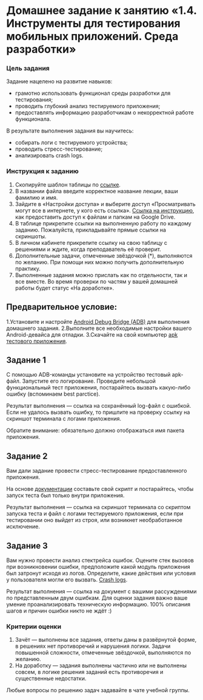 # Домашнее задание к занятию «1.4. Инструменты для тестирования мобильных приложений. Среда разработки»

### Цель задания

Задание нацелено на развитие навыков: 

- грамотно использовать функционал среды разработки для тестирования;
- проводить глубокий анализ тестируемого приложения;
- предоставлять информацию разработчикам о некорректной работе функционала.

В результате выполнения задания вы научитесь:

- собирать логи с тестируемого устройства;
- проводить стресс-тестирование;
- анализировать crash logs.


### Инструкция к заданию

1. Скопируйте шаблон таблицы по [ссылке](https://docs.google.com/spreadsheets/d/1B8kvrxyKEs1uFAuFeIyYzVQSElvBGAzaFrnboQH6RL4/edit?usp=sharing).
2. В названии файла введите корректное название лекции, ваши фамилию и имя.
3. Зайдите в «Настройки доступа» и выберите доступ «Просматривать могут все в интернете, у кого есть ссылка». [Ссылка на инструкцию](https://support.google.com/docs/answer/2494822?hl=ru&co=GENIE.Platform%3DDesktop), как предоставить доступ к файлам и папкам на Google Drive.
4. В таблице прикрепите ссылки на выполненную работу по каждому заданию. Пожалуйста, прикладывайте прямые ссылки на скриншоты.
5. В личном кабинете прикрепите ссылку на свою таблицу с решениями и ждите, когда преподаватель её проверит.
6. Дополнительные задачи, отмеченные звёздочкой (*), выполняются по желанию. При помощи них можно получить дополнительную практику.
7. Выполненные задания можно прислать как по отдельности, так и все вместе. Во время проверки по частям у вашей домашней работы будет статус «На доработке».


## Предварительное условие:

1.Установите и настройте [Android Debug Bridge (ADB)](https://developer.android.com/studio/releases/platform-tools) для выполнения домашнего задания.
2.Выполните все необходимые настройки вашего Android-девайса для отладки.
3.Скачайте на свой компьютер [apk тестового приложения](https://drive.google.com/drive/folders/1qQv8KOGhWmwctOZy2evekI3ywb_dF-wi?usp=sharing).


## Задание 1 

С помощью ADB-команды установите на устройство тестовый apk-файл. Запустите его логирование. Проведите небольшой функциональный тест приложения, постарайтесь вызвать какую-либо ошибку (вспоминаем best parctice).

Результат выполнения — ссылка на сохранённый log-файл с ошибкой. Если не удалось вызвать ошибку, то пришлите на проверку ссылку на скриншот терминала с логами приложения.

Обратите внимание: обязательно должно отображаться имя пакета приложения.


## Задание 2

Вам дали задание провести стресс-тестирование предоставленного приложения. 

На основе [документации](https://developer.android.com/studio/test/other-testing-tools/monkey?hl=ru) составьте свой скрипт и постарайтесь, чтобы запуск теста был только внутри приложения.


Результат выполнения — ссылка на скриншот терминала со скриптом запуска теста и файл с логами тестируемого приложения, если при тестировании оно выйдет из строя, или возникнет необработанное исключение.

## Задание 3

Вам нужно провести анализ стектрейса ошибок. Оцените стек вызовов при возникновении ошибки, предположите какой модуль приложения был затронут исходя из логов. Определите, какие действия или условия у пользователя могли его вызвать.
[Crash logs](https://drive.google.com/drive/folders/1h9HGWbhkRQzFsMlCdPJbJL93mR1tfdNf?usp=sharing).

Результат выполнения — ссылка на документ с вашими рассуждениями по представленным двум ошибкам. 
Для оценки задания важно ваше умение проанализировать техническую информацию. 100% описания шагов и причин ошибки никто не ждёт :)


### Критерии оценки

1. Зачёт — выполнены все задания, ответы даны в развёрнутой форме, в решениях нет противоречий и нарушения логики. Задачи повышенной сложности, отмеченные звёздочкой, выполняются по желанию. 
2. На доработку — задания выполнены частично или не выполнены совсем, в логике решения заданий есть противоречия и существенные недостатки.

Любые вопросы по решению задач задавайте в чате учебной группы.

